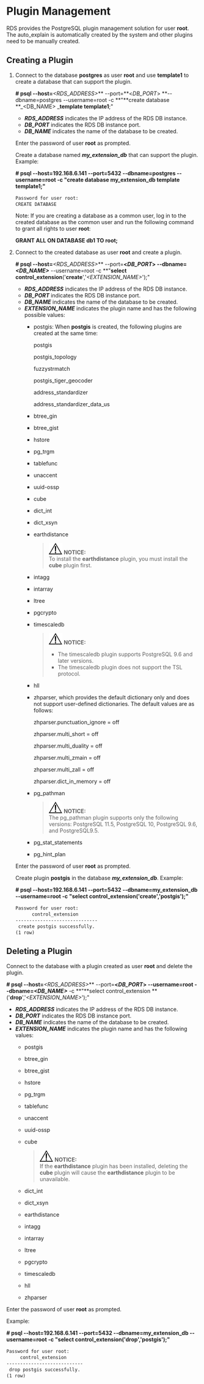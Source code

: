 # Plugin Management<a name="en-us_topic_0077893062"></a>

RDS provides the PostgreSQL plugin management solution for user  **root**. The auto\_explain is automatically created by the system and other plugins need to be manually created.

## Creating a Plugin<a name="section3157625911310"></a>

1.  Connect to the database  **postgres**  as user  **root**  and use  **template1**  to create a database that can support the plugin.

    **\# psql --host=**_<RDS\_ADDRESS\>_** --port=**<_DB\_PORT_\>  **--dbname=postgres --username=root -c **"**create database **_<DB\_NAME\> _**template template1**;"

    -   _**RDS\_ADDRESS**_  indicates the IP address of the RDS DB instance.
    -   _**DB\_PORT**_  indicates the RDS DB instance port.
    -   _**DB\_NAME**_  indicates the name of the database to be created.

    Enter the password of user  **root**  as prompted.

    Create a database named  **_my\_extension\_db_**  that can support the plugin. Example:

    **\# psql --host=192.168.6.141 --port=****5432****  --dbname=postgres --username=root -c "create database my\_extension\_db template template1;"**

    ```
    Password for user root:
    CREATE DATABASE
    ```

    Note: If you are creating a database as a common user, log in to the created database as the common user and run the following command to grant all rights to user  **root**:

    **GRANT ALL ON DATABASE db1 TO root;**

2.  Connect to the created database as user  **root**  and create a plugin.

    **\# psql --host=**_<RDS\_ADDRESS\>_** --port=**<_DB\_PORT_\>  **--dbname=**_<DB\_NAME\>_** --username=root -c **"**select control\_extension**\('**create**','_<EXTENSION\_NAME\>_'\);"

    -   _**RDS\_ADDRESS**_  indicates the IP address of the RDS DB instance.
    -   _**DB\_PORT**_  indicates the RDS DB instance port.
    -   _**DB\_NAME**_  indicates the name of the database to be created.
    -   _**EXTENSION\_NAME**_  indicates the plugin name and has the following possible values:
        -   postgis: When  **postgis**  is created, the following plugins are created at the same time:

            postgis

            postgis\_topology

            fuzzystrmatch

            postgis\_tiger\_geocoder

            address\_standardizer

            address\_standardizer\_data\_us

        -   btree\_gin
        -   btree\_gist
        -   hstore
        -   pg\_trgm
        -   tablefunc
        -   unaccent
        -   uuid-ossp
        -   cube
        -   dict\_int
        -   dict\_xsyn
        -   earthdistance

            >![](public_sys-resources/icon-notice.gif) **NOTICE:**   
            >To install the  **earthdistance**  plugin, you must install the  **cube**  plugin first.  

        -   intagg
        -   intarray
        -   ltree
        -   pgcrypto
        -   timescaledb

            >![](public_sys-resources/icon-notice.gif) **NOTICE:**   
            >-   The timescaledb plugin supports PostgreSQL 9.6 and later versions.  
            >-   The timescaledb plugin does not support the TSL protocol.  

        -   hll
        -   zhparser, which provides the default dictionary only and does not support user-defined dictionaries. The default values are as follows:

            zhparser.punctuation\_ignore = off

            zhparser.multi\_short = off

            zhparser.multi\_duality = off

            zhparser.multi\_zmain = off

            zhparser.multi\_zall = off

            zhparser.dict\_in\_memory = off

        -   pg\_pathman

            >![](public_sys-resources/icon-notice.gif) **NOTICE:**   
            >The pg\_pathman plugin supports only the following versions: PostgreSQL 11.5, PostgreSQL 10, PostgreSQL 9.6, and PostgreSQL9.5.  

        -   pg\_stat\_statements
        -   pg\_hint\_plan

    Enter the password of user  **root**  as prompted.

    Create plugin  **postgis**  in the database  **_my\_extension\_db_**. Example:

    **\# psql --host=192.168.6.141 --port=****5432****  --dbname=my\_extension\_db --username=root -c "select control\_extension\('create','postgis'\);"**

    ```
    Password for user root: 
          control_extension       
    ------------------------------
     create postgis successfully.
    (1 row)
    ```


## Deleting a Plugin<a name="section2637708311349"></a>

Connect to the database with a plugin created as user  **root**  and delete the plugin.

**\# psql --host=**_<RDS\_ADDRESS\>_** --port=**<_DB\_PORT_\>  **--username=root** **--dbname=**_<DB\_NAME\>_** -c **"**select control\_extension **\('**drop**','_<EXTENSION\_NAME\>_'\);"

-   _**RDS\_ADDRESS**_  indicates the IP address of the RDS DB instance.
-   _**DB\_PORT**_  indicates the RDS DB instance port.
-   _**DB\_NAME**_  indicates the name of the database to be created.
-   _**EXTENSION\_NAME**_  indicates the plugin name and has the following values:
    -   postgis
    -   btree\_gin
    -   btree\_gist
    -   hstore
    -   pg\_trgm
    -   tablefunc
    -   unaccent
    -   uuid-ossp
    -   cube

        >![](public_sys-resources/icon-notice.gif) **NOTICE:**   
        >If the  **earthdistance**  plugin has been installed, deleting the  **cube**  plugin will cause the  **earthdistance**  plugin to be unavailable.  

    -   dict\_int
    -   dict\_xsyn
    -   earthdistance
    -   intagg
    -   intarray
    -   ltree
    -   pgcrypto
    -   timescaledb
    -   hll
    -   zhparser


Enter the password of user  **root**  as prompted.

Example:

**\# psql --host=192.168.6.141 --port=****5432****  --dbname=my\_extension\_db --username=root -c "select control\_extension\('drop','postgis'\);"**

```
Password for user root: 
     control_extension      
----------------------------
 drop postgis successfully.
(1 row)
```

